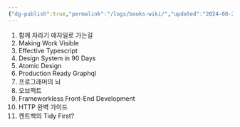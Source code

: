 ```yaml
---
{"dg-publish":true,"permalink":"/logs/books-wiki/","updated":"2024-08-24T20:46:00"}
---
```


1. 함께 자라기 애자일로 가는길
2. Making Work Visible
3. Effective Typescript
4. Design System in 90 Days
5. Atomic Design
6. Production Ready Graphql
7. 프로그래머의 뇌
8. 오브젝트
9. Frameworkless Front-End Development
10. HTTP 완벽 가이드
11. 켄트백의 Tidy First?
